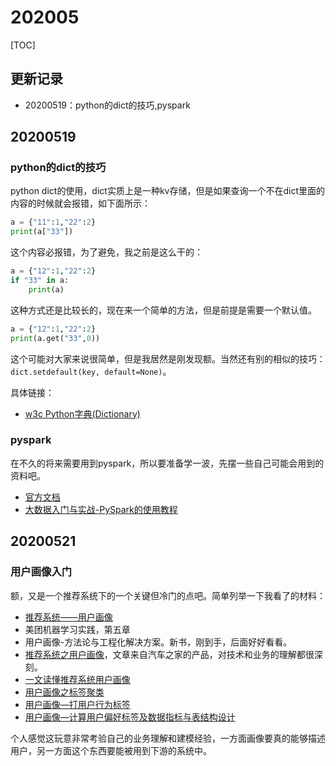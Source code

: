# 202005

[TOC]

## 更新记录
- 20200519：python的dict的技巧,pyspark

## 20200519

### python的dict的技巧
python dict的使用，dict实质上是一种kv存储，但是如果查询一个不在dict里面的内容的时候就会报错，如下面所示：

```python
a = {"11":1,"22":2}
print(a["33"])
```

这个内容必报错，为了避免，我之前是这么干的：

```python
a = {"12":1,"22":2}
if "33" in a:
    print(a)
```

这种方式还是比较长的，现在来一个简单的方法，但是前提是需要一个默认值。

```python
a = {"12":1,"22":2}
print(a.get("33",0))
```

这个可能对大家来说很简单，但是我居然是刚发现额。当然还有别的相似的技巧：``dict.setdefault(key, default=None)``。

具体链接：

- [w3c Python字典(Dictionary)](https://www.runoob.com/python/python-dictionary.html)

### pyspark
在不久的将来需要用到pyspark，所以要准备学一波，先摆一些自己可能会用到的资料吧。

- [官方文档](http://spark.apache.org/docs/latest/api/python/pyspark.html)
- [大数据入门与实战-PySpark的使用教程](https://www.jianshu.com/p/5a42fe0eed4d)

## 20200521

### 用户画像入门
额，又是一个推荐系统下的一个关键但冷门的点吧。简单列举一下我看了的材料：

- [推荐系统——用户画像](https://blog.csdn.net/sin_geek/article/details/83064127)
- 美团机器学习实践，第五章
- 用户画像-方法论与工程化解决方案。新书，刚到手，后面好好看看。
- [推荐系统之用户画像](https://zhuanlan.zhihu.com/p/103754069)，文章来自汽车之家的产品，对技术和业务的理解都很深刻。
- [一文读懂推荐系统用户画像](https://baijiahao.baidu.com/s?id=1665215120349875742&wfr=spider&for=pc)
- [用户画像之标签聚类](https://blog.csdn.net/u014156013/article/details/82657290)
- [用户画像—打用户行为标签](https://blog.csdn.net/u014156013/article/details/82657080)
- [用户画像—计算用户偏好标签及数据指标与表结构设计](https://blog.csdn.net/u014156013/article/details/82656883)

个人感觉这玩意非常考验自己的业务理解和建模经验，一方面画像要真的能够描述用户，另一方面这个东西要能被用到下游的系统中。
